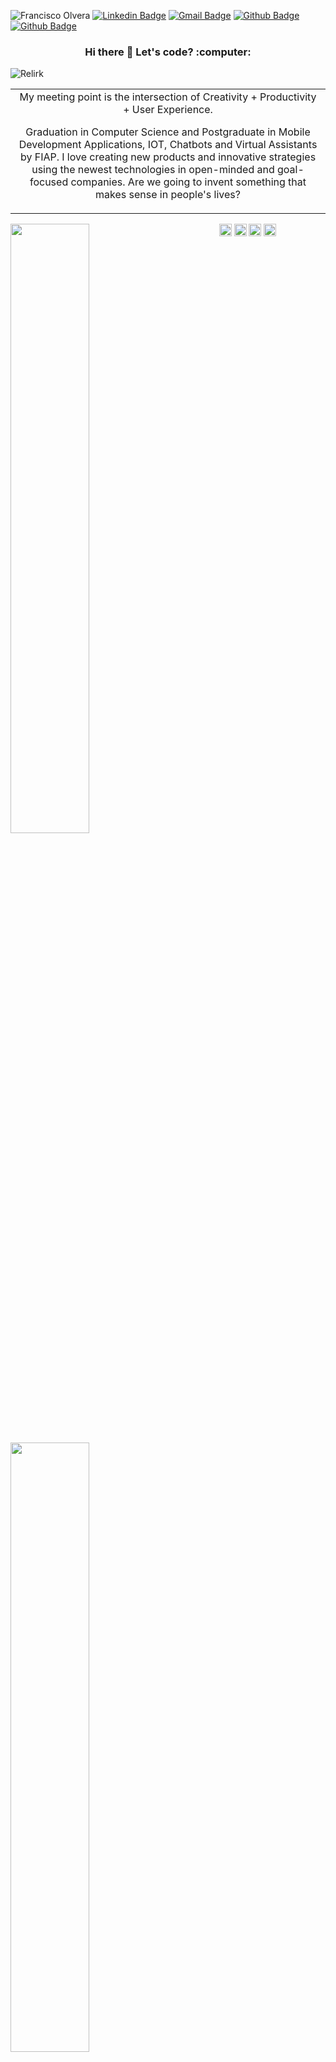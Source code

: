 ![Francisco Olvera](https://firebasestorage.googleapis.com/v0/b/portifoil-bcd7d.appspot.com/o/company-logos%2Fgithub-header.png?alt=media&token=53044c51-3322-469a-8649-63f79d5f7997)
[![Linkedin Badge](https://img.shields.io/badge/-Francisco%20Olvera-544290?style=flat-square&logo=Linkedin&logoColor=white&link=https://www.linkedin.com/in/francisco-olvera-relirk/)](https://www.linkedin.com/in/francisco-olvera-relirk/)
[![Gmail Badge](https://img.shields.io/badge/-olverajunior2014@gmail.com-544290?style=flat-square&logo=Gmail&logoColor=white&link=mailto:olverajunior2014@gmail.com)](mailto:olverajunior2014@gmail.com)
[![Github Badge](https://img.shields.io/badge/-FinanZero-544290?style=flat-square&logo=Github&logoColor=white&link=https://github.com/finanzero/)](https://github.com/finanzero/)
[![Github Badge](https://img.shields.io/badge/-Relirk%20Software-544290?style=flat-square&logo=Github&logoColor=white&link=https://github.com/relirk-software/)](https://github.com/relirk-software/)

<h3 style="text-align: center;">Hi there 👋 Let's code? :computer:</h3> 
<p align="left"> <img src="https://komarev.com/ghpvc/?username=Relirk" alt="Relirk" /> </p>

<table boder="0" style="border: 0">
<tr  style="text-align: center; border: 0">  
<td  style="text-align: center; border: 0">
My meeting point is the intersection of Creativity + Productivity + User Experience.

Graduation in Computer Science and Postgraduate in Mobile Development Applications, IOT, Chatbots and Virtual Assistants by FIAP.
I love creating new products and innovative strategies using the newest technologies in open-minded and goal-focused companies.
Are we going to invent something that makes sense in people's lives?
</td  style="text-align: center; border: 0">
</tr>
</table>

<img width="50%" align="left" src="https://github-readme-stats.vercel.app/api?username=relirk&theme=material-palenight&show_icons=true" />
<img width="50%" align="left" src="https://github-readme-stats.vercel.app/api/top-langs/?username=anuraghazra&layout=compact&theme=material-palenight" />

<p align="center">
<a href="https://www.linkedin.com/in/francisco-olvera-relirk/" target="_blank"><img align="center" src="https://cdn.jsdelivr.net/npm/simple-icons@3.0.1/icons/linkedin.svg" alt="Relirk" height="20" width="20" /></a>
<a href="https://twitter.com/fran_relirk" target="blank"><img align="center" src="https://cdn.jsdelivr.net/npm/simple-icons@3.0.1/icons/twitter.svg" alt="Relirk" height="20" width="20" /></a>
<a href="https://www.facebook.com/fran.junior1/" target="blank"><img align="center" src="https://cdn.jsdelivr.net/npm/simple-icons@3.0.1/icons/facebook.svg" alt="Relirk" height="20" width="20" /></a>
<a href="https://www.instagram.com/franciscoolvera.ts/" target="blank"><img align="center" src="https://cdn.jsdelivr.net/npm/simple-icons@3.0.1/icons/instagram.svg" alt="Relirk" height="20" width="20" /></a>
</p>

<!-- <img width="390px" align="left" src="https://github-readme-stats.vercel.app/api/top-langs/?username=relirk&hide=html&layout=compact" /> -->
<!-- <a href="https://stackoverflow.com/Relirk" target="blank"><img align="center" src="https://cdn.jsdelivr.net/npm/simple-icons@3.0.1/icons/stackoverflow.svg" alt="Relirk" height="20" width="20" /></a> -->
<!-- <a href="https://codesandbox.com/Relirk" target="blank"><img align="center" src="https://cdn.jsdelivr.net/npm/simple-icons@3.0.1/icons/codesandbox.svg" alt="Relirk" height="20" width="20" /></a> -->
<!-- <a href="https://codepen.io/Relirk" target="blank"><img align="center" src="https://cdn.jsdelivr.net/npm/simple-icons@3.0.1/icons/codepen.svg" alt="Relirk" height="20" width="20" /></a> -->
